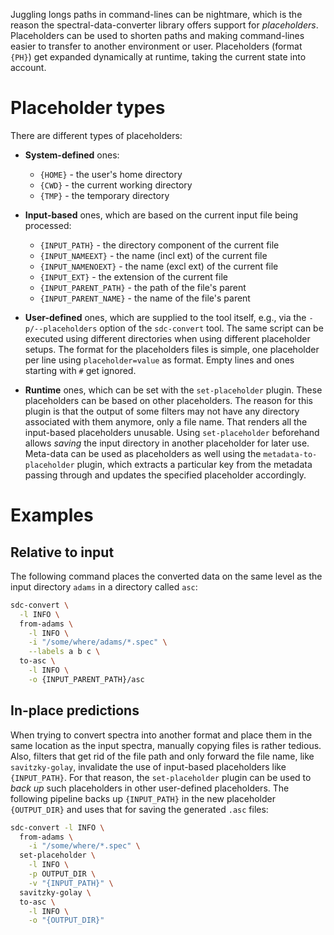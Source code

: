 Juggling longs paths in command-lines can be nightmare, which is the reason
the spectral-data-converter library offers support for *placeholders*. 
Placeholders can be used to shorten paths and making command-lines easier
to transfer to another environment or user. Placeholders (format `{PH}`) 
get expanded dynamically at runtime, taking the current state into account.

# Placeholder types

There are different types of placeholders:

* **System-defined** ones: 

    * `{HOME}` - the user's home directory
    * `{CWD}` - the current working directory
    * `{TMP}` - the temporary directory

* **Input-based** ones, which are based on the current input file being processed:

    * `{INPUT_PATH}` - the directory component of the current file
    * `{INPUT_NAMEEXT}` - the name (incl ext) of the current file
    * `{INPUT_NAMENOEXT}` - the name (excl ext) of the current file
    * `{INPUT_EXT}` - the extension of the current file
    * `{INPUT_PARENT_PATH}` - the path of the file's parent
    * `{INPUT_PARENT_NAME}` - the name of the file's parent

* **User-defined** ones, which are supplied to the tool itself, e.g., via the
  `-p/--placeholders` option of the `sdc-convert` tool. The same script can
  be executed using different directories when using different placeholder 
  setups. The format for the placeholders files is simple, one placeholder
  per line using `placeholder=value` as format. Empty lines and ones starting 
  with `#` get ignored.

* **Runtime** ones, which can be set with the `set-placeholder` plugin.
  These placeholders can be based on other placeholders. The reason for this
  plugin is that the output of some filters may not have any
  directory associated with them anymore, only a file name. That renders all
  the input-based placeholders unusable. Using `set-placeholder` beforehand
  allows *saving* the input directory in another placeholder for later use.
  Meta-data can be used as placeholders as well using the `metadata-to-placeholder`
  plugin, which extracts a particular key from the metadata passing through
  and updates the specified placeholder accordingly.


# Examples

## Relative to input

The following command places the converted data on the same level as the
input directory `adams` in a directory called `asc`:

```bash
sdc-convert \
  -l INFO \
  from-adams \
    -l INFO \
    -i "/some/where/adams/*.spec" \
    --labels a b c \
  to-asc \
    -l INFO \
    -o {INPUT_PARENT_PATH}/asc
```

## In-place predictions

When trying to convert spectra into another format and place them in the
same location as the input spectra, manually copying files is rather tedious.
Also, filters that get rid of the file path and only forward the file name, 
like `savitzky-golay`, invalidate the use of input-based placeholders like `{INPUT_PATH}`.
For that reason, the `set-placeholder` plugin can be used to
*back up* such placeholders in other user-defined placeholders. The following
pipeline backs up `{INPUT_PATH}` in the new placeholder `{OUTPUT_DIR}` and uses 
that for saving the generated `.asc` files:

```bash
sdc-convert -l INFO \
  from-adams \
    -i "/some/where/*.spec" \
  set-placeholder \
    -l INFO \
    -p OUTPUT_DIR \
    -v "{INPUT_PATH}" \
  savitzky-golay \
  to-asc \
    -l INFO \
    -o "{OUTPUT_DIR}"
```
